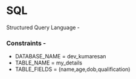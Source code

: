 # SQL
Structured Query Language - 
<br>

### Constraints -
* DATABASE_NAME = dev_kumaresan
* TABLE_NAME = my_details
* TABLE_FIELDS = (name,age,dob,qualification) 